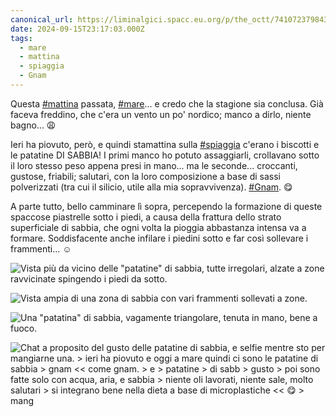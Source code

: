 ```yaml
---
canonical_url: https://liminalgici.spacc.eu.org/p/the_octt/741072379843808996
date: 2024-09-15T23:17:03.000Z
tags: 
  - mare
  - mattina
  - spiaggia
  - Gnam
---
```


Questa <a href="https://liminalgici.spacc.eu.org/discover/tags/mattina?src=hash" title="#mattina" class="u-url hashtag" rel="external nofollow noopener">#mattina</a> passata, <a href="https://liminalgici.spacc.eu.org/discover/tags/mare?src=hash" title="#mare" class="u-url hashtag" rel="external nofollow noopener">#mare</a>... e credo che la stagione sia conclusa. Già faceva freddino, che c'era un vento un po' nordico; manco a dirlo, niente bagno... 😩

Ieri ha piovuto, però, e quindi stamattina sulla <a href="https://liminalgici.spacc.eu.org/discover/tags/spiaggia?src=hash" title="#spiaggia" class="u-url hashtag" rel="external nofollow noopener">#spiaggia</a> c'erano i biscotti e le patatine DI SABBIA! I primi manco ho potuto assaggiarli, crollavano sotto il loro stesso peso appena presi in mano... ma le seconde... croccanti, gustose, friabili; salutari, con la loro composizione a base di sassi polverizzati (tra cui il silicio, utile alla mia sopravvivenza). <a href="https://liminalgici.spacc.eu.org/discover/tags/Gnam?src=hash" title="#Gnam" class="u-url hashtag" rel="external nofollow noopener">#Gnam</a>. 😋

A parte tutto, bello camminare lì sopra, percependo la formazione di queste spaccose piastrelle sotto i piedi, a causa della frattura dello strato superficiale di sabbia, che ogni volta la pioggia abbastanza intensa va a formare. Soddisfacente anche infilare i piedini sotto e far così sollevare i frammenti... ☺️

![Vista più da vicino delle "patatine" di sabbia, tutte irregolari, alzate a zone ravvicinate spingendo i piedi da sotto.](https://liminalgici.spacc.eu.org/storage/m/_v2/664033260845064193/586f75268-5004eb/SPaUB9qRSPAG/KsPt17j778fiwFvfmMZUEVb7GtO1odfS9CnkwEw0.jpg)

![Vista ampia di una zona di sabbia con vari frammenti sollevati a zone.](https://liminalgici.spacc.eu.org/storage/m/_v2/664033260845064193/586f75268-5004eb/sN2MayNbWKwn/JN5B8H8s0V8UtiwISjaZmOyUxGcmESgslUM1j7qE.jpg)

![Una "patatina" di sabbia, vagamente triangolare, tenuta in mano, bene a fuoco.](https://liminalgici.spacc.eu.org/storage/m/_v2/664033260845064193/586f75268-5004eb/rpR0QQ1Ar63i/lKtUBIHx65WB09A1QE4DrtIWi78GQTBycROU9ymy.jpg)

![Chat a proposito del gusto delle patatine di sabbia, e selfie mentre sto per mangiarne una.
&gt; ieri ha piovuto e oggi a mare quindi ci sono le patatine di sabbia
&gt; gnam
&lt;&lt; come gnam.
&gt; e
&gt; patatine
&gt; di sabb
&gt; gusto
&gt; poi sono fatte solo con acqua, aria, e sabbia
&gt; niente oli lavorati, niente sale, molto salutari
&gt; si integrano bene nella dieta a base di microplastiche
&lt;&lt; 😋
&gt; mang](https://liminalgici.spacc.eu.org/storage/m/_v2/664033260845064193/586f75268-5004eb/UhTp07s6fN2g/EuHjgsKHP3du2qTH9ThxlLIChATdykT4D1spyr4i.png)